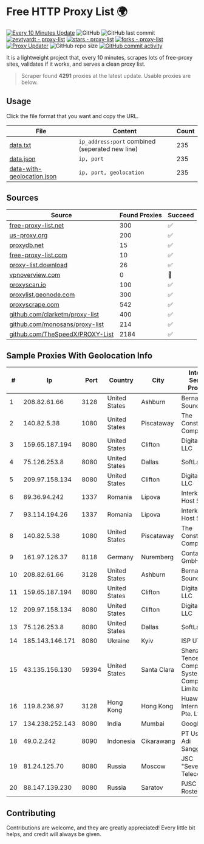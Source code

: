 
# Free HTTP Proxy List 🌍

[![Every 10 Minutes Update](https://github.com/mertguvencli/http-proxy-list/actions/workflows/main.yml/badge.svg?branch=main)](https://github.com/mertguvencli/http-proxy-list/actions/workflows/main.yml)
![GitHub](https://img.shields.io/github/license/mertguvencli/http-proxy-list)
![GitHub last commit](https://img.shields.io/github/last-commit/mertguvencli/http-proxy-list)
[![zevtyardt - proxy-list](https://img.shields.io/static/v1?label=zevtyardt&message=proxy-list&color=blue&logo=github)](https://github.com/zevtyardt/proxy-list "Go to GitHub repo")
[![stars - proxy-list](https://img.shields.io/github/stars/zevtyardt/proxy-list?style=social)](https://github.com/zevtyardt/proxy-list)
[![forks - proxy-list](https://img.shields.io/github/forks/zevtyardt/proxy-list?style=social)](https://github.com/zevtyardt/proxy-list)
[![Proxy Updater](https://github.com/zevtyardt/proxy-list/workflows/Proxy%20Updater/badge.svg)](https://github.com/zevtyardt/proxy-list/actions?query=workflow:"Proxy+Updater")
![GitHub repo size](https://img.shields.io/github/repo-size/zevtyardt/proxy-list)
[![GitHub commit activity](https://img.shields.io/github/commit-activity/m/zevtyardt/proxy-list?logo=commits)](https://github.com/zevtyardt/proxy-list/commits/main)

It is a lightweight project that, every 10 minutes, scrapes lots of free-proxy sites, validates if it works, and serves a clean proxy list.

> Scraper found **4291** proxies at the latest update. Usable proxies are below.

## Usage

Click the file format that you want and copy the URL.

|File|Content|Count|
|----|-------|-----|
|[data.txt](https://raw.githubusercontent.com/mertguvencli/http-proxy-list/main/proxy-list/data.txt)|`ip_address:port` combined (seperated new line)|235|
|[data.json](https://raw.githubusercontent.com/mertguvencli/http-proxy-list/main/proxy-list/data.json)|`ip, port`|235|
|[data-with-geolocation.json](https://raw.githubusercontent.com/mertguvencli/http-proxy-list/main/proxy-list/data-with-geolocation.json)|`ip, port, geolocation`|235|

## Sources

|Source|Found Proxies|Succeed|
|------|-------------|-------|
|[free-proxy-list.net](https://free-proxy-list.net)|300|✅|
|[us-proxy.org](https://www.us-proxy.org)|200|✅|
|[proxydb.net](http://proxydb.net)|15|✅|
|[free-proxy-list.com](https://free-proxy-list.com/?page=&port=&type%5B%5D=http&type%5B%5D=https&up_time=0&search=Search)|10|✅|
|[proxy-list.download](https://www.proxy-list.download/HTTP)|26|✅|
|[vpnoverview.com](https://vpnoverview.com/privacy/anonymous-browsing/free-proxy-servers)|0|🚫|
|[proxyscan.io](https://www.proxyscan.io)|100|✅|
|[proxylist.geonode.com](https://proxylist.geonode.com/api/proxy-list?limit=300&page=1&sort_by=lastChecked&sort_type=desc&protocols=http,https)|300|✅|
|[proxyscrape.com](https://api.proxyscrape.com/v2/?request=displayproxies&protocol=http&timeout=10000&country=all&ssl=all&anonymity=all)|542|✅|
|[github.com/clarketm/proxy-list](https://raw.githubusercontent.com/clarketm/proxy-list/master/proxy-list-raw.txt)|400|✅|
|[github.com/monosans/proxy-list](https://raw.githubusercontent.com/monosans/proxy-list/main/proxies/http.txt)|214|✅|
|[github.com/TheSpeedX/PROXY-List](https://raw.githubusercontent.com/TheSpeedX/PROXY-List/master/http.txt)|2184|✅|


## Sample Proxies With Geolocation Info

|#|Ip|Port|Country|City|Internet Service Provider|
|-|--|----|-------|----|-------------------------|
|1|208.82.61.66|3128|United States|Ashburn|Bernardi Sounds|
|2|140.82.5.38|1080|United States|Piscataway|The Constant Company|
|3|159.65.187.194|8080|United States|Clifton|DigitalOcean, LLC|
|4|75.126.253.8|8080|United States|Dallas|SoftLayer|
|5|209.97.158.134|8080|United States|Clifton|DigitalOcean, LLC|
|6|89.36.94.242|1337|Romania|Lipova|Interkvm Host SRL|
|7|93.114.194.26|1337|Romania|Lipova|Interkvm Host SRL|
|8|140.82.5.38|1080|United States|Piscataway|The Constant Company|
|9|161.97.126.37|8118|Germany|Nuremberg|Contabo GmbH|
|10|208.82.61.66|3128|United States|Ashburn|Bernardi Sounds|
|11|159.65.187.194|8080|United States|Clifton|DigitalOcean, LLC|
|12|209.97.158.134|8080|United States|Clifton|DigitalOcean, LLC|
|13|75.126.253.8|8080|United States|Dallas|SoftLayer|
|14|185.143.146.171|8080|Ukraine|Kyiv|ISP UTELS|
|15|43.135.156.130|59394|United States|Santa Clara|Shenzhen Tencent Computer Systems Company Limited|
|16|119.8.236.97|3128|Hong Kong|Hong Kong|Huawei International Pte. Ltd.|
|17|134.238.252.143|8080|India|Mumbai|Google LLC|
|18|49.0.2.242|8090|Indonesia|Cikarawang|PT Usaha Adi Sanggoro|
|19|81.24.125.70|8080|Russia|Moscow|JSC "Severen-Telecom"|
|20|88.147.139.230|8080|Russia|Saratov|PJSC Rostelecom|



## Contributing

Contributions are welcome, and they are greatly appreciated! Every
little bit helps, and credit will always be given.

